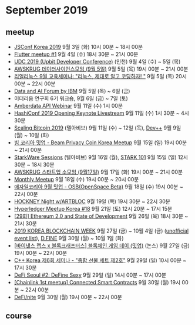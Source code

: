 # September 2019

## meetup

* [JSConf Korea 2019](https://2019.jsconfkorea.com/) 9월 3일 (화) 10시 00분 ~ 18시 00분
* [Flutter meetup #1](https://festa.io/events/436) 9월 4일 (수) 18시 30분 ~ 21시 00분
* [UDC 2019 (Upbit Developer Conference)](https://udc.upbit.com/) (인천) 9월 4일 (수) ~ 5일 (목)
* [AWSKRUG 데이터사이언스모임 (9월 5일)](https://www.meetup.com/ko-KR/awskrug/events/263962171/) 9월 5일 (목) 19시 00분 ~ 21시 00분
* [리얼리눅스 9월 교육세미나: "리눅스, 제대로 알고 코딩하자! "](https://festa.io/events/414) 9월 5일 (목) 20시 00분 ~ 22시 00분
* [Data and AI Forum by IBM](https://www.ibm.com/kr-ko/campaign/daf) 9월 5일 (목) ~ 6일 (금)
* 이더리움 연구회 6기 워크숍, 9월 6일 (금) ~ 7일 (토)
* [Amberdata API Webinar](https://zoom.us/webinar/register/WN_P7fQqnpWQXCwYgqRHKLyuw) 9월 11일 (수) 1시 00분
* [HashiConf 2019 Opening Keynote Livestream](https://www.meetup.com/ko-KR/Seoul-HashiCorp-User-Group/events/264678502/) 9월 11일 (수) 1시 30분 ~ 4시 30분
* [Scaling Bitcoin 2019](https://telaviv2019.scalingbitcoin.org/) (텔아비브) 9월 11일 (수) ~ 12일 (목), [Dev++](https://telaviv2019.bitcoinedge.org/) 9월 9일 (월) ~ 10일 (화)
* [빔 코리아 밋업 - Beam Privacy Coin Korea Meetup](https://www.meetup.com/ko-KR/Beam-Korea-Meetup/events/264364783/) 9월 15일 (일) 19시 00분 ~ 21시 00분
* [StarkWare Sessions](https://starkware.co/starkware-sessions/) (텔아비브) 9월 16일 (월), [STARK 101](https://starkware.co/stark-101/) 9월 15일 (일) 12시 30분 ~ 18시 30분
* [AWSKRUG 스타트업 소모임 (9월17일)](https://www.meetup.com/ko-KR/awskrug/events/264610181/) 9월 17일 (화) 19시 00분 ~ 21시 00분
* [Monthly Meetup](https://www.meetup.com/Seoul-Elixir-Meetup/events/bswlxqyzmbxb/) 9월 18일 (수) 19시 00분 ~ 20시 00분
* [애자일코리아 9월 밋업 - OSB(OpenSpace Beta)](https://festa.io/events/466) 9월 18일 (수) 19시 00분 ~ 22시 00분
* [HOCKNEY Night w/ARTBLOC](https://docs.google.com/forms/d/e/1FAIpQLSeIj2qnsYBVp7qEl4-szT1bJJA-1IfS5ihD4Sjhin980Yh_ng/viewform) 9월 19일 (목) 19시 30분 ~ 22시 30분
* [Hyperledger Meetup Korea #18](https://www.meetup.com/ko-KR/Hyperledger-Korea/events/264548931/) 9월 21일 (토) 12시 20분 ~ 17시 15분
* [[29회] Ethereum 2.0 and State of Development](https://www.meetup.com/Seoul-Ethereum-Meetup/events/264764275/) 9월 26일 (목) 18시 30분 ~ 21시 30분
* [2019 KOREA BLOCKCHAIN WEEK](https://koreablockchainweek.com/) 9월 27일 (금) ~ 10월 4일 (금) ([unofficial event list](https://docs.google.com/spreadsheets/d/1Uy_YzJUR-9xsDw04o9DnPcslxb4L9R3yBd-4GSqK71Y/edit)), [D.FINE](https://dfine.koreablockchainweek.com/) 9월 30일 (월) ~ 10월 1일 (화)
* [[바이낸스 랩스 x 블록크래프터스] 블록체인 게임 데이 (밋업)](https://onoffmix.com/event/195310) (논스) 9월 27일 (금) 19시 00분 ~ 22시 00분
* [C++ Korea 제6회 세미나 - "종합 선물 세트 제2호"](https://festa.io/events/528) 9월 29일 (일) 10시 00분 ~ 17시 30분
* [DeFi Seoul #2: DeFine Sexy](https://www.eventbrite.com/e/defi-seoul-2-define-sexy-tickets-73520071513) 9월 29일 (일) 14시 00분 ~ 17시 00분
* [[Chainlink 1st meetup] Connected Smart Contracts](https://www.meetup.com/stake-fish-Blockchain-Meetups/events/264882514/) 9월 30일 (월) 19시 00분 ~ 22시 00분
* [DeFi/nite](https://www.meetup.com/ko-KR/DeFi-Nite/events/265013005/) 9월 30일 (월) 19시 00분 ~ 22시 00분

## course

